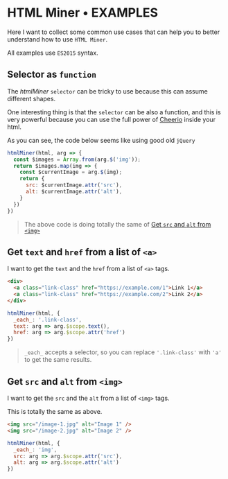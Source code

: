 # HTML Miner • EXAMPLES

Here I want to collect some common use cases that can help you to better understand how to use `HTML Miner`.

All examples use `ES2015` syntax.

## Selector as `function`

The *htmlMiner* `selector` can be tricky to use because this can assume different shapes.

One interesting thing is that the `selector` can be also a function, and this is very powerful because you can use the full power of [Cheerio](https://cheerio.js.org/) inside your html.

As you can see, the code below seems like using good old `jQuery`

```js
htmlMiner(html, arg => {
  const $images = Array.from(arg.$('img'));
  return $images.map(img => {
    const $currentImage = arg.$(img);
    return {
      src: $currentImage.attr('src'),
      alt: $currentImage.attr('alt'),
    }
  })
})
```

> The above code is doing totally the same of [Get `src` and `alt` from `<img>`](#get-src-and-alt-from-img)

## Get `text` and `href` from a list of `<a>`

I want to get the `text` and the `href` from a list of `<a>` tags.

```html
<div>
  <a class="link-class" href="https://example.com/1">Link 1</a>
  <a class="link-class" href="https://example.com/2">Link 2</a>
</div>
```

```js
htmlMiner(html, {
  _each_: '.link-class',
  text: arg => arg.$scope.text(),
  href: arg => arg.$scope.attr('href')
})
```

> `_each_` accepts a selector, so you can replace `'.link-class'` with `'a'` to get the same results.

## Get `src` and `alt` from `<img>`

I want to get the `src` and the `alt` from a list of `<img>` tags.

This is totally the same as above.


```html
<img src="/image-1.jpg" alt="Image 1" />
<img src="/image-2.jpg" alt="Image 2" />
```

```js
htmlMiner(html, {
  _each_: 'img',
  src: arg => arg.$scope.attr('src'),
  alt: arg => arg.$scope.attr('alt')
})
```
